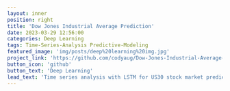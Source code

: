 ```yaml
---
layout: inner
position: right
title: 'Dow Jones Industrial Average Prediction'
date: 2023-03-29 12:56:00
categories: Deep Learning
tags: Time-Series-Analysis Predictive-Modeling
featured_image: 'img/posts/deep%20learning%20img.jpg'
project_link: 'https://github.com/codyaug/Dow-Jones-Industrial-Average-Prediction'
button_icon: 'github'
button_text: 'Deep Learning'
lead_text: 'Time series analysis with LSTM for US30 stock market prediction using RMSE evaluation.'
---
```

